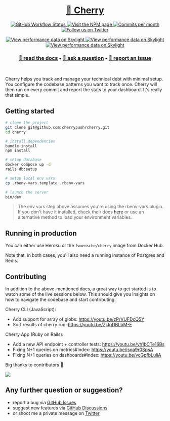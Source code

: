 <h1 align="center">
  <a href="https://cherrypush.com">🍒 Cherry</a>
</h1>

<p align="center">
  <a href="https://github.com/cherrypush/cherrypush.com/actions/workflows/ci_tests.yml" target="_blank">
    <img alt="GitHub Workflow Status" src="https://img.shields.io/github/actions/workflow/status/cherrypush/cherrypush.com/ci_tests.yml"/>
  </a>
  <a href="https://www.npmjs.com/package/cherrypush" target="_blank">
    <img alt="Visit the NPM page" src="https://img.shields.io/npm/v/cherrypush"/>
  </a>
  <a href="https://github.com/cherrypush/cherrypush.com/graphs/contributors" target="_blank">
    <img src="https://img.shields.io/github/commit-activity/m/cherrypush/cherrypush.com" alt="Commits per month">
  </a>
  <a href="https://twitter.com/intent/follow?screen_name=fwuensche" target="_blank">
    <img alt="Follow us on Twitter" src="https://img.shields.io/twitter/follow/fwuensche?style=social"/>
  </a>
</p>

<p align="center">
  <a href="https://oss.skylight.io/app/applications/670fP418RH7v" target="_blank">
    <img src="https://badges.skylight.io/problem/670fP418RH7v.svg" alt="View performance data on Skylight" />
  </a>
  <a href="https://oss.skylight.io/app/applications/670fP418RH7v" target="_blank">
    <img src="https://badges.skylight.io/typical/670fP418RH7v.svg" alt="View performance data on Skylight" />
  </a>
  <a href="https://oss.skylight.io/app/applications/670fP418RH7v" target="_blank">
    <img src="https://badges.skylight.io/rpm/670fP418RH7v.svg" alt="View performance data on Skylight" />
  </a>
</p>

<h3 align="center">
  <b><a href="https://cherrypush.com/docs">📄 read the docs</a></b>
  •
  <b><a href="https://github.com/cherrypush/cherrypush.com/discussions">🤔 ask a question</a></b>
  •
  <b><a href="https://github.com/cherrypush/cherrypush.com/issues">📣 report an issue</a></b>
</h3>

<br />

Cherry helps you track and manage your technical debt with minimal setup. You configure the codebase patterns you want
to track once. Cherry will then run on every commit and report the stats to your dashboard. It's really that simple.

## Getting started

```sh
# clone the project
git clone git@github.com:cherrypush/cherry.git
cd cherry

# install dependencies
bundle install
npm install

# setup database
docker compose up -d
rails db:setup

# setup local env vars
cp .rbenv-vars.template .rbenv-vars

# launch the server
bin/dev
```

> The env vars step above assumes you're using the rbenv-vars plugin. If you don't have it installed, check their docs
> [here](https://github.com/rbenv/rbenv-vars) or use an alternative method to load your environment variables.

## Running in production

You can either use Heroku or the `fwuensche/cherry` image from Docker Hub.

Note that, in both cases, you'll also need a running instance of Postgres and Redis.

<!-- TODO: update this command to reflect all recent changes to our infra
```
docker run \
  -e SECRET_KEY_BASE=<secret> \
  -e DATABASE_URL=postgresql://<user>:<pass>@<host>:5432/<db_name> \
  cherrypush/cherrypush.com
``` -->

## Contributing

In addition to the above-mentioned docs, a great way to get started is to watch some of the live sessions below. This
should give you insights on how to navigate the codebase and start contributing.

Cherry CLI (JavaScript):

- Add support for array of globs: https://youtu.be/zPrVUFDcQ5Y
- Sort results of cherry run: https://youtu.be/ZjJqDBLbM-E

Cherry App (Ruby on Rails):

- Add a new API endpoint + controller tests: https://youtu.be/vh1bCTe16Bs
- Fixing N+1 queries on metrics#index: https://youtu.be/isqa9r0SpsA
- Fixing N+1 queries on dashboards#index: https://youtu.be/vcGpfbLuliA

Big thanks to contributors 🙏

<a href="https://github.com/cherrypush/cherrypush.com/graphs/contributors">
  <img src="https://contrib.rocks/image?repo=cherrypush/cherrypush.com" />
</a>

## Any further question or suggestion?

- report a bug via [GitHub Issues](https://github.com/cherrypush/cherrypush.com/issues)
- suggest new features via [GitHub Discussions](https://github.com/cherrypush/cherrypush.com/discussions)
- or shoot me a private message on [Twitter](https://twitter.com/messages/compose?recipient_id=38940653)
